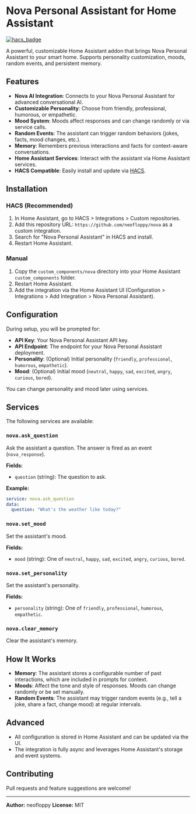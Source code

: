 # Nova Personal Assistant for Home Assistant

[![hacs_badge](https://img.shields.io/badge/HACS-Custom-orange.svg)](https://hacs.xyz/)

A powerful, customizable Home Assistant addon that brings Nova Personal Assistant to your smart home. Supports personality customization, moods, random events, and persistent memory.

## Features

- **Nova AI Integration**: Connects to your Nova Personal Assistant for advanced conversational AI.
- **Customizable Personality**: Choose from friendly, professional, humorous, or empathetic.
- **Mood System**: Moods affect responses and can change randomly or via service calls.
- **Random Events**: The assistant can trigger random behaviors (jokes, facts, mood changes, etc.).
- **Memory**: Remembers previous interactions and facts for context-aware conversations.
- **Home Assistant Services**: Interact with the assistant via Home Assistant services.
- **HACS Compatible**: Easily install and update via [HACS](https://hacs.xyz/).

## Installation

### HACS (Recommended)
1. In Home Assistant, go to HACS > Integrations > Custom repositories.
2. Add this repository URL: `https://github.com/neofloppy/nova` as a custom integration.
3. Search for "Nova Personal Assistant" in HACS and install.
4. Restart Home Assistant.

### Manual
1. Copy the `custom_components/nova` directory into your Home Assistant `custom_components` folder.
2. Restart Home Assistant.
3. Add the integration via the Home Assistant UI (Configuration > Integrations > Add Integration > Nova Personal Assistant).

## Configuration

During setup, you will be prompted for:
- **API Key**: Your Nova Personal Assistant API key.
- **API Endpoint**: The endpoint for your Nova Personal Assistant deployment.
- **Personality**: (Optional) Initial personality (`friendly`, `professional`, `humorous`, `empathetic`).
- **Mood**: (Optional) Initial mood (`neutral`, `happy`, `sad`, `excited`, `angry`, `curious`, `bored`).

You can change personality and mood later using services.

## Services

The following services are available:

### `nova.ask_question`
Ask the assistant a question. The answer is fired as an event (`nova_response`).

**Fields:**
- `question` (string): The question to ask.

**Example:**
```yaml
service: nova.ask_question
data:
  question: "What's the weather like today?"
```

### `nova.set_mood`
Set the assistant's mood.

**Fields:**
- `mood` (string): One of `neutral`, `happy`, `sad`, `excited`, `angry`, `curious`, `bored`.

### `nova.set_personality`
Set the assistant's personality.

**Fields:**
- `personality` (string): One of `friendly`, `professional`, `humorous`, `empathetic`.

### `nova.clear_memory`
Clear the assistant's memory.

## How It Works

- **Memory**: The assistant stores a configurable number of past interactions, which are included in prompts for context.
- **Moods**: Affect the tone and style of responses. Moods can change randomly or be set manually.
- **Random Events**: The assistant may trigger random events (e.g., tell a joke, share a fact, change mood) at regular intervals.

## Advanced

- All configuration is stored in Home Assistant and can be updated via the UI.
- The integration is fully async and leverages Home Assistant's storage and event systems.

## Contributing

Pull requests and feature suggestions are welcome!

---

**Author:** neofloppy
**License:** MIT
